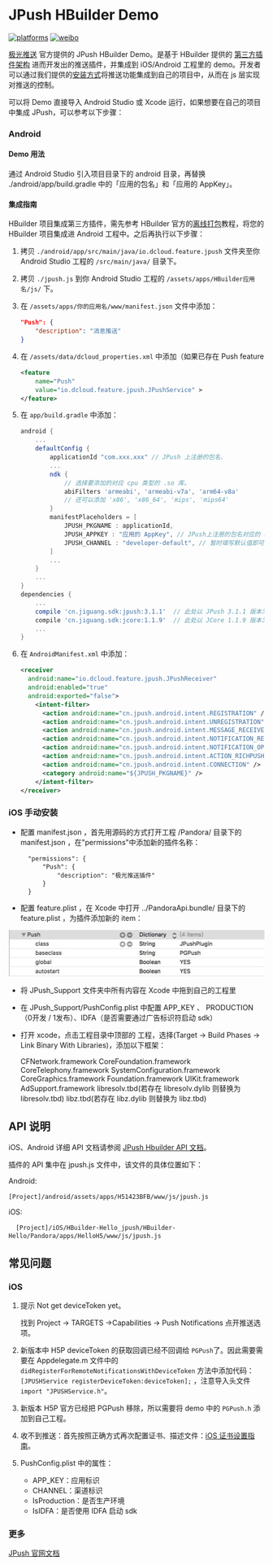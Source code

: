 # JPush HBuilder Demo

[![platforms](https://img.shields.io/badge/platforms-iOS%7CAndroid-lightgrey.svg)](https://github.com/jpush/jpush-hbuilder-demo)
[![weibo](https://img.shields.io/badge/weibo-JPush-blue.svg)](http://weibo.com/jpush?refer_flag=1001030101_&is_all=1)

[极光推送](https://www.jiguangh.cn/) 官方提供的 JPush HBuilder Demo。是基于 HBuilder 提供的 [第三方插件架构](http://ask.dcloud.net.cn/docs/#http://ask.dcloud.net.cn/article/66) 进而开发出的推送插件，并集成到 iOS/Android 工程里的 demo。开发者可以通过我们提供的[安装方式](#install)将推送功能集成到自己的项目中，从而在 js 层实现对推送的控制。

可以将 Demo 直接导入 Android Studio 或 Xcode 运行，如果想要在自己的项目中集成 JPush，可以参考以下步骤：

### Android

#### Demo 用法

通过 Android Studio 引入项目目录下的 android 目录，再替换 ./android/app/build.gradle 中的「应用的包名」和「应用的 AppKey」。

#### 集成指南

HBuilder 项目集成第三方插件，需先参考 HBuilder 官方的[离线打包](https://ask.dcloud.net.cn/article/924)教程，将您的 HBuilder 项目集成进 Android 工程中。之后再执行以下步骤：
1. 拷贝 `./android/app/src/main/java/io.dcloud.feature.jpush` 文件夹至你 Android Studio 工程的 `/src/main/java/` 目录下。
2. 拷贝 `./jpush.js` 到你 Android Studio 工程的 `/assets/apps/HBuilder应用名/js/` 下。
3. 在 `/assets/apps/你的应用名/www/manifest.json` 文件中添加：

    ```json
    "Push": {
        "description": "消息推送"
    }
    ```

4. 在 `/assets/data/dcloud_properties.xml` 中添加（如果已存在 Push feature

    ```xml
    <feature
        name="Push"
        value="io.dcloud.feature.jpush.JPushService" >
    </feature>
    ```

5. 在 `app/build.gradle` 中添加：

    ```groovy
    android {
        ...
        defaultConfig {
            applicationId "com.xxx.xxx" // JPush 上注册的包名.
            ...
            ndk {
                // 选择要添加的对应 cpu 类型的 .so 库。
                abiFilters 'armeabi', 'armeabi-v7a', 'arm64-v8a'
                // 还可以添加 'x86', 'x86_64', 'mips', 'mips64'
            }
            manifestPlaceholders = [
                JPUSH_PKGNAME : applicationId,
                JPUSH_APPKEY : "应用的 AppKey", // JPush上注册的包名对应的 appkey
                JPUSH_CHANNEL : "developer-default", // 暂时填写默认值即可
            ]
            ...
        }
        ...
    }
    dependencies {
        ...
        compile 'cn.jiguang.sdk:jpush:3.1.1'  // 此处以 JPush 3.1.1 版本为例。
        compile 'cn.jiguang.sdk:jcore:1.1.9'  // 此处以 JCore 1.1.9 版本为例。
        ...
    }
    ```

6. 在 `AndroidManifest.xml` 中添加：

    ```xml
    <receiver
      android:name="io.dcloud.feature.jpush.JPushReceiver"
      android:enabled="true"
      android:exported="false">
        <intent-filter>
          <action android:name="cn.jpush.android.intent.REGISTRATION" /> <!-- Required 用户注册SDK的 intent -->
          <action android:name="cn.jpush.android.intent.UNREGISTRATION" />
          <action android:name="cn.jpush.android.intent.MESSAGE_RECEIVED" /> <!-- Required 用户接收SDK消息的 intent -->
          <action android:name="cn.jpush.android.intent.NOTIFICATION_RECEIVED" /> <!-- Required 用户接收SDK通知栏信息的 intent -->
          <action android:name="cn.jpush.android.intent.NOTIFICATION_OPENED" /> <!-- Required 用户打开自定义通知栏的 intent -->
          <action android:name="cn.jpush.android.intent.ACTION_RICHPUSH_CALLBACK" /> <!-- Optional 用户接受 Rich Push Javascript 回调函数的intent -->
          <action android:name="cn.jpush.android.intent.CONNECTION" /> <!-- 接收网络变化 连接/断开 since 1.6.3 -->
          <category android:name="${JPUSH_PKGNAME}" />
        </intent-filter>
    </receiver>
    ```

### iOS 手动安装
- 配置 manifest.json ，首先用源码的方式打开工程 /Pandora/ 目录下的 manifest.json ，在"permissions"中添加新的插件名称：

        "permissions": {
            "Push": {
        		"description": "极光推送插件"
        	}
        }

- 配置 feature.plist ，在 Xcode 中打开 ../PandoraApi.bundle/ 目录下的 feature.plist ，为插件添加新的 item：

 ![feature.plist](iOS/doc_res/res_01.jpg)

- 将 JPush_Support 文件夹中所有内容在 Xcode 中拖到自己的工程里

- 在 JPush_Support/PushConfig.plist 中配置 APP_KEY 、 PRODUCTION（0开发 / 1发布）、IDFA（是否需要通过广告标识符启动 sdk）

- 打开 xcode，点击工程目录中顶部的 工程，选择(Target -> Build Phases -> Link Binary With Libraries)，添加以下框架：

   CFNetwork.framework
   	CoreFoundation.framework
   	CoreTelephony.framework
   	SystemConfiguration.framework
   	CoreGraphics.framework
   	Foundation.framework
   	UIKit.framework
   	AdSupport.framework
    libresolv.tbd(若存在 libresolv.dylib 则替换为 libresolv.tbd)
   	libz.tbd(若存在 libz.dylib 则替换为 libz.tbd)

## API 说明

iOS、Android 详细 API 文档请参阅 [JPush Hbuilder API 文档](API.md)。

插件的 API 集中在 jpush.js 文件中，该文件的具体位置如下：

Android:

```
[Project]/android/assets/apps/H51423BFB/www/js/jpush.js
```

iOS:

```
  [Project]/iOS/HBuilder-Hello_jpush/HBuilder-Hello/Pandora/apps/HelloH5/www/js/jpush.js
```

## 常见问题

### iOS

1. 提示 Not get deviceToken yet。

   找到 Project -> TARGETS ->Capabilities -> Push Notifications 点开推送选项。

1. 新版本中 H5P deviceToken 的获取回调已经不回调给 `PGPush`了。因此需要需要在 Appdelegate.m 文件中的 `didRegisterForRemoteNotificationsWithDeviceToken` 方法中添加代码：`[JPUSHService registerDeviceToken:deviceToken];` ，注意导入头文件 `import "JPUSHService.h"`。

1. 新版本 H5P 官方已经把 PGPush 移除，所以需要将 demo 中的 `PGPush.h` 添加到自己工程。

1. 收不到推送：首先按照正确方式再次配置证书、描述文件：[iOS 证书设置指南](http://docs.jpush.io/client/ios_tutorials/#ios_1)。

1. PushConfig.plist 中的属性：
    - APP_KEY：应用标识
    - CHANNEL：渠道标识
    - IsProduction：是否生产环境
    - IsIDFA：是否使用 IDFA 启动 sdk

### 更多

 [JPush 官网文档](http://docs.jiguang.cn/)
